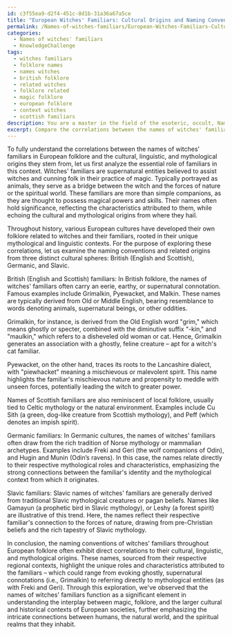 ```yaml
---
id: c3f55ea9-d2f4-451c-8d1b-31a36a67a5ce
title: "European Witches' Familiars: Cultural Origins and Naming Conventions"
permalink: /Names-of-witches-familiars/European-Witches-Familiars-Cultural-Origins-and-Naming-Conventions/
categories:
  - Names of witches' familiars
  - KnowledgeChallenge
tags:
  - witches familiars
  - folklore names
  - names witches
  - british folklore
  - related witches
  - folklore related
  - magic folklore
  - european folklore
  - context witches
  - scottish familiars
description: You are a master in the field of the esoteric, occult, Names of witches' familiars and Education. You are a writer of tests, challenges, books and deep knowledge on Names of witches' familiars for initiates and students to gain deep insights and understanding from. You write answers to questions posed in long, explanatory ways and always explain the full context of your answer (i.e., related concepts, formulas, examples, or history), as well as the step-by-step thinking process you take to answer the challenges. Be rigorous and thorough, and summarize the key themes, ideas, and conclusions at the end.
excerpt: Compare the correlations between the names of witches' familiars in European folklore and the cultural, linguistic, and mythological origins they stem from, analyzing how these connections reflect the roles and characteristics attributed to these familiars throughout history.
---
```

To fully understand the correlations between the names of witches' familiars in European folklore and the cultural, linguistic, and mythological origins they stem from, let us first analyze the essential role of familiars in this context. Witches' familiars are supernatural entities believed to assist witches and cunning folk in their practice of magic. Typically portrayed as animals, they serve as a bridge between the witch and the forces of nature or the spiritual world. These familiars are more than simple companions, as they are thought to possess magical powers and skills. Their names often hold significance, reflecting the characteristics attributed to them, while echoing the cultural and mythological origins from where they hail.

Throughout history, various European cultures have developed their own folklore related to witches and their familiars, rooted in their unique mythological and linguistic contexts. For the purpose of exploring these correlations, let us examine the naming conventions and related origins from three distinct cultural spheres: British (English and Scottish), Germanic, and Slavic.

British (English and Scottish) familiars:
In British folklore, the names of witches' familiars often carry an eerie, earthy, or supernatural connotation. Famous examples include Grimalkin, Pyewacket, and Malkin. These names are typically derived from Old or Middle English, bearing resemblance to words denoting animals, supernatural beings, or other oddities.

Grimalkin, for instance, is derived from the Old English word "grim," which means ghostly or specter, combined with the diminutive suffix "-kin," and "maulkin," which refers to a disheveled old woman or cat. Hence, Grimalkin generates an association with a ghostly, feline creature – apt for a witch's cat familiar.

Pyewacket, on the other hand, traces its roots to the Lancashire dialect, with "piewhacket" meaning a mischievous or malevolent spirit. This name highlights the familiar's mischievous nature and propensity to meddle with unseen forces, potentially leading the witch to greater power.

Names of Scottish familiars are also reminiscent of local folklore, usually tied to Celtic mythology or the natural environment. Examples include Cu Sith (a green, dog-like creature from Scottish mythology), and Peff (which denotes an impish spirit).

Germanic familiars:
In Germanic cultures, the names of witches' familiars often draw from the rich tradition of Norse mythology or mammalian archetypes. Examples include Freki and Geri (the wolf companions of Odin), and Hugin and Munin (Odin’s ravens). In this case, the names relate directly to their respective mythological roles and characteristics, emphasizing the strong connections between the familiar's identity and the mythological context from which it originates.

Slavic familiars:
Slavic names of witches' familiars are generally derived from traditional Slavic mythological creatures or pagan beliefs. Names like Gamayun (a prophetic bird in Slavic mythology), or Leshy (a forest spirit) are illustrative of this trend. Here, the names reflect their respective familiar's connection to the forces of nature, drawing from pre-Christian beliefs and the rich tapestry of Slavic mythology.

In conclusion, the naming conventions of witches' familiars throughout European folklore often exhibit direct correlations to their cultural, linguistic, and mythological origins. These names, sourced from their respective regional contexts, highlight the unique roles and characteristics attributed to the familiars – which could range from evoking ghostly, supernatural connotations (i.e., Grimalkin) to referring directly to mythological entities (as with Freki and Geri). Through this exploration, we've observed that the names of witches' familiars function as a significant element in understanding the interplay between magic, folklore, and the larger cultural and historical contexts of European societies, further emphasizing the intricate connections between humans, the natural world, and the spiritual realms that they inhabit.
